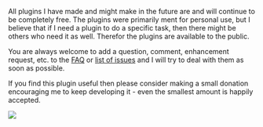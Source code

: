 All plugins I have made and might make in the future are and will continue to be completely free. The plugins were primarily ment for personal use, but I believe that if I need a plugin to do a specific task, then there might be others who need it as well. Therefor the plugins are available to the public.

You are always welcome to add a question, comment, enhancement request, etc. to the [FAQ](FAQ.md) or [list of issues](http://code.google.com/p/mbla/issues/list) and I will try to deal with them as soon as possible.

If you find this plugin useful then please consider making a small donation encouraging me to keep developing it - even the smallest amount is happily accepted.

[![](http://kamajole.dk/images/paypal.gif)](https://www.paypal.com/cgi-bin/webscr?cmd=_xclick&business=janpolsen%40gmail%2ecom&item_name=Wordpress%20Plugin%20Development%3a%20MBLA&no_shipping=0&no_note=1&tax=0&currency_code=USD&lc=DK&bn=PP%2dDonationsBF&charset=UTF%2d8)